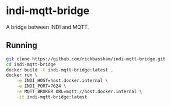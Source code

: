 # indi-mqtt-bridge

A bridge between INDI and MQTT.

## Running

```bash
git clone https://github.com/rickbassham/indi-mqtt-bridge.git
cd indi-mqtt-bridge
docker build -t indi-mqtt-bridge:latest .
docker run \
    -e INDI_HOST=host.docker.internal \
    -e INDI_PORT=7624 \
    -e MQTT_BROKER_URL=mqtt://host.docker.internal \
    -it indi-mqtt-bridge:latest
```
